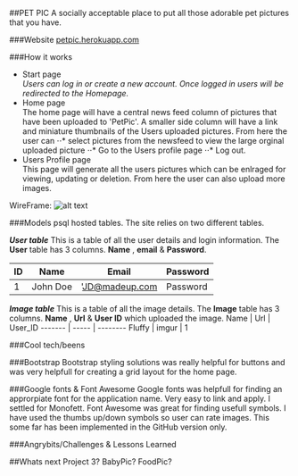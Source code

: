 ##PET PIC
A socially acceptable place to put all those adorable pet pictures that you have.

###Website
[petpic.herokuapp.com](https://petpic.herokuapp.com/)

###How it works

* Start page <br/>
*Users can log in or create a new account.
Once logged in users will be redirected to the Homepage.*
* Home page <br/>
The home page will have a central news feed column of pictures that have been uploaded to 'PetPic'. A smaller side column will have a link and miniature thumbnails of the Users uploaded pictures. From here the user can
⋅⋅* select pictures from the newsfeed to view the large orginal uploaded picture
⋅⋅* Go to the Users profile page
⋅⋅* Log out.
* Users Profile page <br/>
This page will generate all the users pictures which can be enlraged for viewing, updating or deletion. From here the user can also upload more images.

WireFrame:
![alt text](http://i.imgur.com/nKuA2tD.jpg?1)

###Models
psql hosted tables.
The site relies on two different tables.

___User table___ 
This is a table of all the user details and login information. The __User__ table has 3 columns. __Name__ , __email__ & __Password__.

 ID | Name     | Email          | Password
--- | -------- | -------------- | ---------
 1  | John Doe | 'JD@madeup.com | Password      

___Image table___
This is a table of all the image details. The __Image__ table has 3 columns. __Name__ , __Url__ & __User ID__ which uploaded the image.
 Name   | Url   | User_ID 
------- | ----- | --------
 Fluffy | imgur |  1      



###Cool tech/beens

###Bootstrap
Bootstrap styling solutions was really helpful for buttons and was very helpfull for creating a grid layout for the home page.

###Google fonts & Font Awesome
Google fonts was helpfull for finding an approrpiate font for the application name. Very easy to link and apply. I settled for Monofett.
Font Awesome was great for finding usefull symbols. I have used the thumbs up/down symbols so user can rate images. This some far has been implemented in the GitHub version only.

###Angrybits/Challenges & Lessons Learned

##Whats next
Project 3? BabyPic? FoodPic?